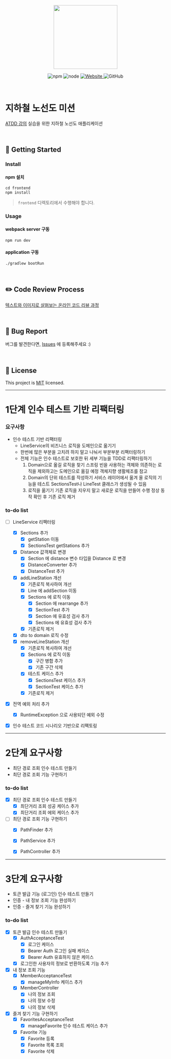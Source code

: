 <p align="center">
    <img width="200px;" src="https://raw.githubusercontent.com/woowacourse/atdd-subway-admin-frontend/master/images/main_logo.png"/>
</p>
<p align="center">
  <img alt="npm" src="https://img.shields.io/badge/npm-6.14.15-blue">
  <img alt="node" src="https://img.shields.io/badge/node-14.18.2-blue">
  <a href="https://edu.nextstep.camp/c/R89PYi5H" alt="nextstep atdd">
    <img alt="Website" src="https://img.shields.io/website?url=https%3A%2F%2Fedu.nextstep.camp%2Fc%2FR89PYi5H">
  </a>
  <img alt="GitHub" src="https://img.shields.io/github/license/next-step/atdd-subway-admin">
</p>

<br>

# 지하철 노선도 미션
[ATDD 강의](https://edu.nextstep.camp/c/R89PYi5H) 실습을 위한 지하철 노선도 애플리케이션

<br>

## 🚀 Getting Started

### Install
#### npm 설치
```
cd frontend
npm install
```
> `frontend` 디렉토리에서 수행해야 합니다.

### Usage
#### webpack server 구동
```
npm run dev
```
#### application 구동
```
./gradlew bootRun
```
<br>

## ✏️ Code Review Process
[텍스트와 이미지로 살펴보는 온라인 코드 리뷰 과정](https://github.com/next-step/nextstep-docs/tree/master/codereview)

<br>

## 🐞 Bug Report

버그를 발견한다면, [Issues](https://github.com/next-step/atdd-subway-service/issues) 에 등록해주세요 :)

<br>

## 📝 License

This project is [MIT](https://github.com/next-step/atdd-subway-service/blob/master/LICENSE.md) licensed.



---
# 1단계 인수 테스트 기반 리팩터링

### 요구사항

* 인수 테스트 기반 리팩터링
    * LineService의 비즈니스 로직을 도메인으로 옮기기
    * 한번에 많은 부분을 고치려 하지 말고 나눠서 부분부분 리팩터링하기
    * 전체 기능은 인수 테스트로 보호한 뒤 세부 기능을 TDD로 리팩터링하기
      1. Domain으로 옮길 로직을 찾기
         스프링 빈을 사용하는 객체와 의존하는 로직을 제외하고는 도메인으로 옮길 예정
         객체지향 생활체조를 참고
      2. Domain의 단위 테스트를 작성하기
         서비스 레이어에서 옮겨 올 로직의 기능을 테스트
         SectionsTest나 LineTest 클래스가 생성될 수 있음
      3. 로직을 옮기기
         기존 로직을 지우지 말고 새로운 로직을 만들어 수행
         정상 동작 확인 후 기존 로직 제거

### to-do list
- [ ] LineService 리팩터링
    - [X] Sections 추가
        - [X] getStation 이동
        - [X] SectionsTest getStations 추가
    - [X] Distance 값객체로 변경
        - [X] Section 에 distance 변수 타입을 Distance 로 변경
        - [X] DistanceConverter 추가
        - [X] DistanceTest 추가
    - [X] addLineStation 개선
        - [X] 기존로직 복사하여 개선
        - [X] Line 에 addSection 이동
        - [X] Sections 에 로직 이동
            - [X] Section 에 rearrange 추가
            - [X] SectionTest 추가
            - [X] Section 에 유효성 검사 추가
            - [X] Sections 에 유효성 검사 추가
        - [X] 기존로직 제거
    - [X] dto to domain 로직 수정
    - [X] removeLineStation 개선
        - [X] 기존로직 복사하여 개선
        - [X] Sections 에 로직 이동
            - [X] 구간 병합 추가
            - [X] 기존 구간 삭제
        - [X] 테스트 케이스 추가
            - [X] SectionsTest 케이스 추가
            - [X] SectionTest 케이스 추가
        - [X] 기존로직 제거
- [X] 전역 예외 처리 추가
    - [X] RuntimeException 으로 사용되던 예외 수정
- [X] 인수 테스트 코드 시나리오 기반으로 리팩토링


---

# 2단계 요구사항

* 최단 경로 조회 인수 테스트 만들기
* 최단 경로 조회 기능 구현하기

### to-do list
- [X] 최단 경로 조회 인수 테스트 만들기
    - [X] 최단거리 조회 성공 케이스 추가
    - [X] 최단거리 조회 에외 케이스 추가
- [ ] 최단 경로 조회 기능 구현하기
    - [X] PathFinder 추가
    - [X] PathService 추가
    - [X] PathController 추가


---

# 3단계 요구사항

* 토큰 발급 기능 (로그인) 인수 테스트 만들기
* 인증 - 내 정보 조회 기능 완성하기
* 인증 - 즐겨 찾기 기능 완성하기

### to-do list
- [X] 토큰 발급 인수 테스트 만들기
    - [X] AuthAcceptanceTest
        - [X] 로그인 케이스
        - [X] Bearer Auth 로그인 실패 케이스
        - [X] Bearer Auth 유효하지 않은 케이스
    - [X] 로그인한 사용자의 정보로 반환하도록 기능 추가
- [X] 내 정보 조회 기능
    - [X] MemberAcceptanceTest
        - [X] manageMyInfo 케이스 추가
    - [X] MemberController
        - [X] 나의 정보 조회
        - [X] 나의 정보 수정
        - [X] 나의 정보 삭제
- [X] 즐겨 찾기 기능 구현하기
    - [X] FavoritesAcceptanceTest
        - [X] manageFavorite 인수 테스트 케이스 추가
    - [X] Favorite 기능
      - [X] Favorite 등록
      - [X] Favorite 목록 조회
      - [X] Favorite 삭제
